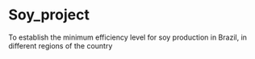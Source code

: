 # Soy_project
 To establish the minimum efficiency level for soy production in Brazil, in different regions of the country
